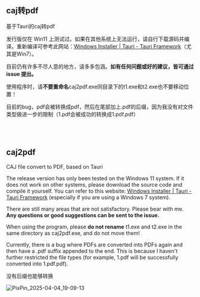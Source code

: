 ## caj转pdf

基于Tauri的caj转pdf

发行版仅在 Win11 上测试过。如果在其他系统上无法运行，请自行下载源码并编译。重新编译可参考此网站：[Windows Installer | Tauri - Tauri Framework](https://v2.tauri.org.cn/distribute/windows-installer/)（尤其是Win7）。

目前仍有许多不尽人意的地方，请多多包涵。**如有任何问题或好的建议，皆可通过 issue 提出。**

使用程序时，请**不要重命名**caj2pdf.exe同目录下的t1.exe和t2.exe也不要移动位置！

目前的bug，pdf会被转换成pdf，然后在尾部加上.pdf的后缀，因为我没有对文件类型做进一步的限制（1.pdf会被成功的转换成1.pdf.pdf）
<br>
<br>
<br>
<br>



## caj2pdf
CAJ file convert to PDF, based on Tauri

The release version has only been tested on the Windows 11 system. If it does not work on other systems, please download the source code and compile it yourself. You can refer to this website: [Windows Installer | Tauri - Tauri Framework](https://v2.tauri.org.cn/distribute/windows-installer/) (especially if you are using a Windows 7 system).

There are still many areas that are not satisfactory. Please bear with me. **Any questions or good suggestions can be sent to the issue.**

When using the program, please **do not rename** t1.exe and t2.exe in the same directory as caj2pdf.exe, and do not move them!

Currently, there is a bug where PDFs are converted into PDFs again and then have a .pdf suffix appended to the end. This is because I haven't further restricted the file types (for example, 1.pdf will be successfully converted into 1.pdf.pdf).


没有后缀也能够转换

![PixPin_2025-04-04_19-09-13](https://github.com/user-attachments/assets/5e7b89ef-4398-43fc-9fc2-b98a1627feb8)


